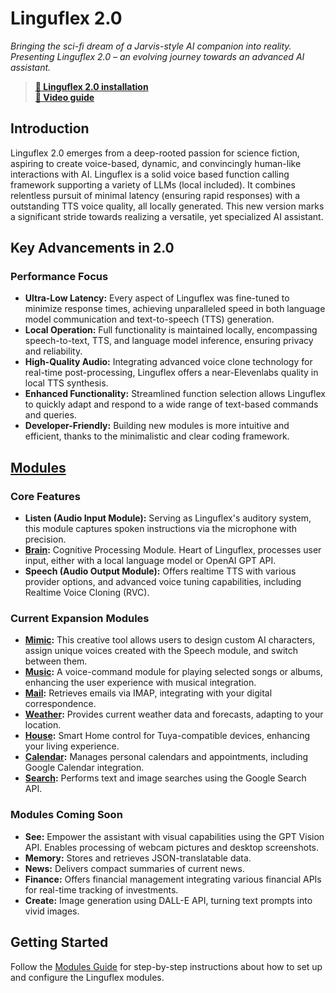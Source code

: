 # Linguflex 2.0

*Bringing the sci-fi dream of a Jarvis-style AI companion into reality. Presenting Linguflex 2.0 – an evolving journey towards an advanced AI assistant.*
>
> **[📓 Linguflex 2.0 installation ](./docs/installation.md)**  
> **[🎥 Video guide ](https://www.youtube.com/watch?v=KJ4HQ5Ud9L8)**  


## Introduction

Linguflex 2.0 emerges from a deep-rooted passion for science fiction, aspiring to create voice-based, dynamic, and convincingly human-like interactions with AI. Linguflex is a solid voice based function calling framework supporting a variety of LLMs (local included). It combines relentless pursuit of minimal latency (ensuring rapid responses) with a outstanding TTS voice quality, all locally generated. This new version marks a significant stride towards realizing a versatile, yet specialized AI assistant.

## Key Advancements in 2.0

### Performance Focus
- **Ultra-Low Latency:** Every aspect of Linguflex was fine-tuned to minimize response times, achieving unparalleled speed in both language model communication and text-to-speech (TTS) generation.
- **Local Operation:** Full functionality is maintained locally, encompassing speech-to-text, TTS, and language model inference, ensuring privacy and reliability.
- **High-Quality Audio:** Integrating advanced voice clone technology for real-time post-processing, Linguflex offers a near-Elevenlabs quality in local TTS synthesis.
- **Enhanced Functionality:** Streamlined function selection allows Linguflex to quickly adapt and respond to a wide range of text-based commands and queries.
- **Developer-Friendly:** Building new modules is more intuitive and efficient, thanks to the minimalistic and clear coding framework.

## [Modules](./docs/modules.md)

### Core Features
- **Listen (Audio Input Module):** Serving as Linguflex's auditory system, this module captures spoken instructions via the microphone with precision.
- **[Brain](./docs/brain.md):** Cognitive Processing Module. Heart of Linguflex, processes user input, either with a local language model or OpenAI GPT API.
- **Speech (Audio Output Module):** Offers realtime TTS with various provider options, and advanced voice tuning capabilities, including Realtime Voice Cloning (RVC).

### Current Expansion Modules
- **[Mimic](./docs/mimic.md):** This creative tool allows users to design custom AI characters, assign unique voices created with the Speech module, and switch between them.
- **[Music](./docs/music.md):** A voice-command module for playing selected songs or albums, enhancing the user experience with musical integration.
- **[Mail](./docs/mail.md):** Retrieves emails via IMAP, integrating with your digital correspondence.
- **[Weather](./docs/weather.md):** Provides current weather data and forecasts, adapting to your location.
- **[House](./docs/house.md):** Smart Home control for Tuya-compatible devices, enhancing your living experience.
- **[Calendar](./docs/calendar.md):** Manages personal calendars and appointments, including Google Calendar integration.
- **[Search](./docs/search.md):** Performs text and image searches using the Google Search API.

### Modules Coming Soon
- **See:** Empower the assistant with visual capabilities using the GPT Vision API. Enables processing of webcam pictures and desktop screenshots.
- **Memory:** Stores and retrieves JSON-translatable data.
- **News:** Delivers compact summaries of current news.
- **Finance:** Offers financial management integrating various financial APIs for real-time tracking of investments.
- **Create:** Image generation using DALL-E API, turning text prompts into vivid images.

## Getting Started

Follow the [Modules Guide](./docs/modules.md) for step-by-step instructions about how to set up and configure the Linguflex modules.
